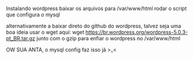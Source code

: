 Instalando wordpress
baixar os arquivos para /var/www/html
rodar o script que configura o mysql

alternativamente a baixar direto do github do wordpress, talvez seja uma boa ideia usar o wget aqui:
wget https://br.wordpress.org/wordpress-5.0.3-pt_BR.tar.gz
junto com o gzip para enfiar o wordpress no /var/www/html

OW SUA ANTA, o mysql config faz isso já >_<
